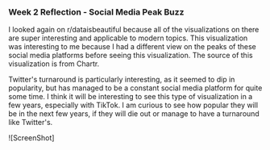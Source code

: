 ### Week 2 Reflection - Social Media Peak Buzz

I looked again on r/dataisbeautiful because all of the visualizations on there are super interesting and applicable to modern topics. 
This visualization was interesting to me because I had a different view on the peaks of these social media platforms before seeing
this visualization. The source of this visualization is from Chartr. 

Twitter's turnaround is particularly interesting, as it seemed to dip in popularity, but has managed to be a constant social media platform
for quite some time. I think it will be interesting to see this type of visualization in a few years, especially with TikTok. I am curious
to see how popular they will be in the next few years, if they will die out or manage to have a turnaround like Twitter's.

![ScreenShot]